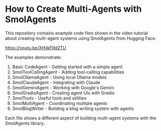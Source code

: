 # How to Create Multi-Agents with SmolAgents

This repository contains example code files shown in the video tutorial about creating multi-agent systems using SmolAgents from Hugging Face.

https://youtu.be/XHijkFRd2TU

The examples demonstrate:

1. Basic CodeAgent - Getting started with a simple agent
2. SmolToolCallingAgent - Adding tool-calling capabilities 
3. SmolOllamaAgent - Using local Ollama models
4. SmolClaudeAgent - Integrating with Claude
5. SmolGeminiAgent - Working with Google's Gemini
6. SmolGradioAgent - Creating agent UIs with Gradio
7. SmolTools - Useful tools and utilities
8. SmolMultiAgent - Coordinating multiple agents
9. SmolBlogWriter - Building a blog writing system with agents

Each file shows a different aspect of building multi-agent systems with the SmolAgents library.
